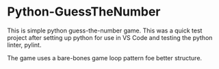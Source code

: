 # Python-GuessTheNumber
 
This is simple python guess-the-number game. This was a quick test project after setting up python for use in VS Code and testing the python linter, pylint.

The game uses a bare-bones game loop pattern foe better structure.

